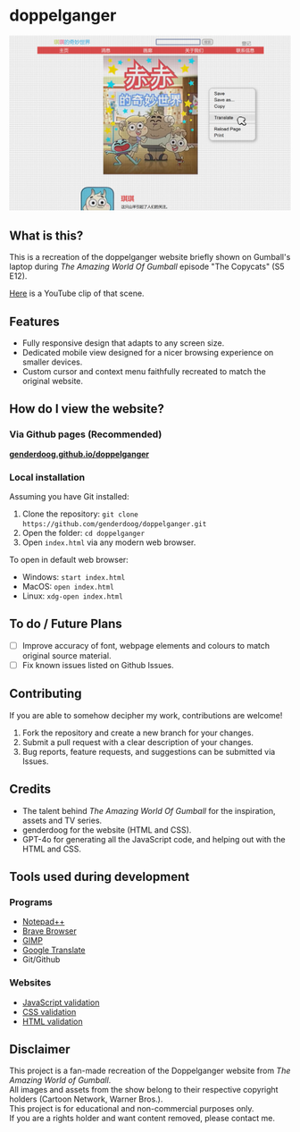 # doppelganger 

![Website Screenshot](./assets/readme.md/screenshot1.png)

## What is this?
This is a recreation of the doppelganger website briefly shown on Gumball's laptop during *The Amazing World Of Gumball* episode "The Copycats" (S5 E12).

[Here](https://www.youtube.com/watch?v=uLxBYzEjeZA&t=13s) is a YouTube clip of that scene. 

## Features
- Fully responsive design that adapts to any screen size.
- Dedicated mobile view designed for a nicer browsing experience on smaller devices.
- Custom cursor and context menu faithfully recreated to match the original website.

## How do I view the website?

### Via Github pages (Recommended)
**[genderdoog.github.io/doppelganger](https://genderdoog.github.io/doppelganger/)**

### Local installation
Assuming you have Git installed:

1. Clone the repository: `git clone https://github.com/genderdoog/doppelganger.git` 
2. Open the folder: `cd doppelganger`
3. Open `index.html` via any modern web browser.

To open in default web browser:

- Windows: `start index.html`
- MacOS: `open index.html`
- Linux: `xdg-open index.html`

## To do / Future Plans
- [ ] Improve accuracy of font, webpage elements and colours to match original source material.
- [ ] Fix known issues listed on Github Issues.

## Contributing

If you are able to somehow decipher my work, contributions are welcome!

1. Fork the repository and create a new branch for your changes.
2. Submit a pull request with a clear description of your changes.
3. Bug reports, feature requests, and suggestions can be submitted via Issues.

## Credits
- The talent behind *The Amazing World Of Gumball* for the inspiration, assets and TV series. 
- genderdoog for the website (HTML and CSS).
- GPT-4o for generating all the JavaScript code, and helping out with the HTML and CSS.

## Tools used during development

### Programs
- [Notepad++](https://notepad-plus-plus.org/)
- [Brave Browser](https://brave.com/)
- [GIMP](https://www.gimp.org/)
- [Google Translate](https://translate.google.com/)
- Git/Github

### Websites
- [JavaScript validation](https://jshint.com/)
- [CSS validation](https://jigsaw.w3.org/css-validator/)
- [HTML validation](https://validator.w3.org/)


## Disclaimer  
This project is a fan-made recreation of the Doppelganger website from *The Amazing World of Gumball*.  
All images and assets from the show belong to their respective copyright holders (Cartoon Network, Warner Bros.).  
This project is for educational and non-commercial purposes only.  
If you are a rights holder and want content removed, please contact me.